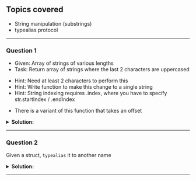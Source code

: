 ## Topics covered
* String manipulation (substrings)
* typealias protocol
--------

### Question 1
- Given: Array of strings of various lengths
- Task: Return array of strings where the last 2 characters are uppercased
* Hint: Need at least 2 characters to perform this
* Hint: Write function to make this change to a single string
* Hint: String indexing requires .index, where you have to specify str.startIndex / .endIndex
- There is a variant of this function that takes an offset

<details>
<summary><strong>Solution:</strong></summary><br>

```Swift
extension String {

func length() -> Int {
return self.characters.count
}

func wholeStr() -> String {
let endStartIndex = index(endIndex, offsetBy: -2)
let firstRange = startIndex..<endStartIndex
let secondRange = endStartIndex..<endIndex

return String(self[firstRange] + self[secondRange].uppercased())
}
}

let strArr: [String?] = ["Do", "Connor", "Kyle", "A", "", nil]
print(strArr.flatMap { $0 }.filter { $0.length() >= 2 }.map { $0.wholeStr() })
```
</details>

--------

### Question 2
Given a struct, `typealias` it to another name

<details>
<summary><strong>Solution:</strong></summary><br>

```Swift
struct Connor {

}

let a = Connor()
typealias Kyle = Connor

let b = Kyle()
```
</details>

--------
